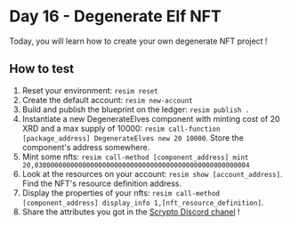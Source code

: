 # Day 16 - Degenerate Elf NFT
Today, you will learn how to create your own degenerate NFT project !

## How to test
1. Reset your environment: `resim reset`
1. Create the default account: `resim new-account`
1. Build and publish the blueprint on the ledger: `resim publish .`
1. Instantiate a new DegenerateElves component with minting cost of 20 XRD and a max supply of 10000: `resim call-function [package_address] DegenerateElves new 20 10000`. Store the component's address somewhere.
1. Mint some nfts: `resim call-method [component_address] mint 20,030000000000000000000000000000000000000000000000000004`
1. Look at the resources on your account: `resim show [account_address]`. Find the NFT's resource definition address.
1. Display the properties of your nfts: `resim call-method [component_address] display_info 1,[nft_resource_definition]`.
1. Share the attributes you got in the [Scrypto Discord chanel](https://discord.gg/radixdlt) !